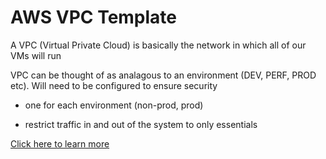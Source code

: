 # AWS VPC Template

A VPC (Virtual Private Cloud) is basically the network in which all of our VMs will run

VPC can be thought of as analagous to an environment (DEV, PERF, PROD etc).  Will need to be configured to ensure security

- one for each environment (non-prod, prod)

- restrict traffic in and out of the system to only essentials

[Click here to learn more](https://aws.amazon.com/vpc/?sc_channel=PS&sc_campaign=acquisition_US&sc_publisher=google&sc_medium=vpc_b&sc_content=aws_vpc_e&sc_detail=aws%20vpc&sc_category=vpc&sc_segment=159748481035&sc_matchtype=e&sc_country=US&s_kwcid=AL!4422!3!159748481035!e!!g!!aws%20vpc&ef_id=WOFUxAAAAWKVYMd4:20170420002542:s)


